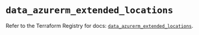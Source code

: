 # `data_azurerm_extended_locations`

Refer to the Terraform Registry for docs: [`data_azurerm_extended_locations`](https://registry.terraform.io/providers/hashicorp/azurerm/4.2.0/docs/data-sources/extended_locations).
